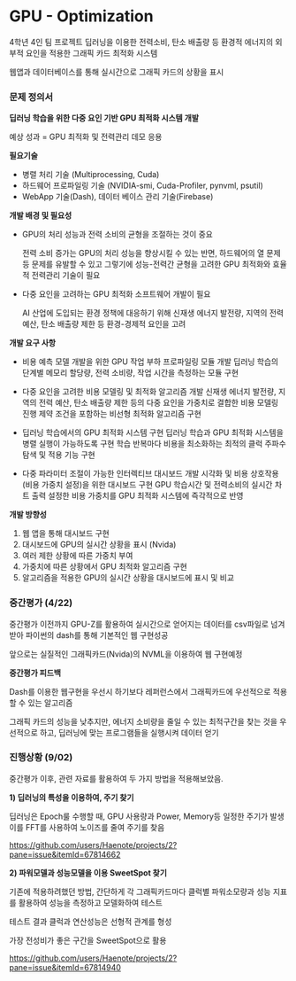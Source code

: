 # GPU - Optimization

4학년 4인 팀 프로젝트
딥러닝을 이용한 전력소비, 탄소 배출량 등 환경적 에너지의 외부적 요인을 적용한 그래픽 카드 최적화 시스템

웹앱과 데이터베이스를 통해 실시간으로 그래픽 카드의 상황을 표시



### 문제 정의서

**딥러닝 학습을 위한 다중 요인 기반 GPU 최적화 시스템 개발**

예상 성과 = GPU 최적화 및 전력관리 데모 응용

**필요기술** 

- 병렬 처리 기술 (Multiprocessing, Cuda)
- 하드웨어 프로파일링 기술 (NVIDIA-smi, Cuda-Profiler, pynvml, psutil)
- WebApp 기술(Dash), 데이터 베이스 관리 기술(Firebase)

**개발 배경 및 필요성** 

- GPU의 처리 성능과 전력 소비의 균형을 조절하는 것이 중요

  전력 소비 증가는 GPU의 처리 성능을 향상시킬 수 있는 반면, 하드웨어의 열 문제 등 문제를 유발할 수 있고
  그렇기에 성능-전력간 균형을 고려한 GPU 최적화와 효율적 전력관리 기술이 필요

- 다중 요인을 고려하는 GPU 최적화 소프트웨어 개발이 필요

  AI 산업에 도입되는 환경 정책에 대응하기 위해 신재생 에너지 발전량, 지역의 전력 예산,
  탄소 배출량 제한 등 환경-경제적 요인을 고려

**개발 요구 사항** 

- 비용 예측 모델 개발을 위한 GPU 작업 부하 프로파일링 모듈 개발
  딥러닝 학습의 단계별 메모리 할당량, 전력 소비량, 작업 시간을 측정하는 모듈 구현

- 다중 요인을 고려한 비용 모델링 및 최적화 알고리즘 개발
  신재생 에너지 발전량, 지역의 전력 예산, 탄소 배출량 제한 등의 다중 요인을 가중치로 결합한 비용 모델링 진행
  제약 조건을 포함하는 비선형 최적화 알고리즘 구현

- 딥러닝 학습에서의 GPU 최적화 시스템 구현
  딥러닝 학습과 GPU 최적화 시스템을 병렬 실행이 가능하도록 구현
  학습 반복마다 비용을 최소화하는 최적의 클럭 주파수 탐색 및 적용 기능 구현

- 다중 파라미터 조절이 가능한 인터렉티브 대시보드 개발
  시각화 및 비용 상호작용 (비용 가중치 설정)을 위한 대시보드 구현
  GPU 학습시간 및 전력소비의 실시간 차트 출력
  설정한 비용 가중치를 GPU 최적화 시스템에 즉각적으로 반영

**개발 방향성**

1. 웹 앱을 통해 대시보드 구현
2. 대시보드에 GPU의 실시간 상황을 표시 (Nvida)
3. 여러 제한 상황에 따른 가중치 부여
4. 가중치에 따른 상황에서 GPU 최적화 알고리즘 구현
5. 알고리즘을 적용한 GPU의 실시간 상황을 대시보드에 표시 및 비교



### 중간평가 (4/22)

중간평가 이전까지 GPU-Z를 활용하여 실시간으로 얻어지는 데이터를 csv파일로 넘겨받아 파이썬의 dash를 통해 기본적인 웹 구현성공

앞으로는 실질적인 그래픽카드(Nvida)의 NVML을 이용하여 웹 구현예정



**중간평가 피드백**

Dash를 이용한 웹구현을 우선시 하기보다 레퍼런스에서 그래픽카드에 우선적으로 적용할 수 있는 알고리즘 

그래픽 카드의 성능을 낮추지만, 에너지 소비량을 줄일 수 있는 최적구간을 찾는 것을 우선적으로 하고, 딥러닝에 맞는 프로그램들을 실행시켜 데이터 얻기



### 진행상황 (9/02)

중간평가 이후, 관련 자료를 활용하여 두 가지 방법을 적용해보았음.

**1) 딥러닝의 특성을 이용하여, 주기 찾기**

 딥러닝은 Epoch룰 수행할 때, GPU 사용량과 Power, Memory등 일정한 주기가 발생
 이를 FFT를 사용하여 노이즈를 줄여 주기를 찾음

 https://github.com/users/Haenote/projects/2?pane=issue&itemId=67814662

**2) 파워모델과 성능모델을 이용 SweetSpot 찾기**

 기존에 적용하려했던 방법, 간단하게 각 그래픽카드마다 클럭별 파워소모량과 성능 지표를 활용하여 성능을 측정하고 모델화하여 테스트
 
 테스트 결과 클럭과 연산성능은 선형적 관계를 형성

 가장 전성비가 좋은 구간을 SweetSpot으로 활용

 https://github.com/users/Haenote/projects/2?pane=issue&itemId=67814940


